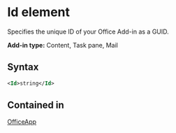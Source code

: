 # Id element

Specifies the unique ID of your Office Add-in as a GUID.

**Add-in type:** Content, Task pane, Mail

## Syntax

```XML
<Id>string</Id>
```

## Contained in

[OfficeApp](officeapp.md)

